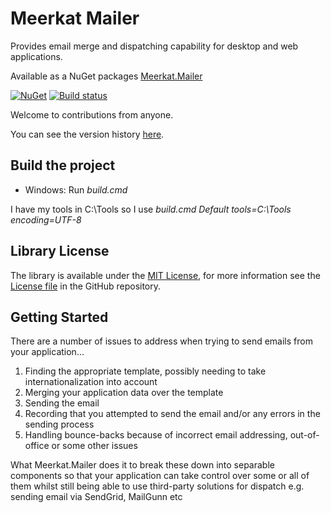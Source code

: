 Meerkat Mailer
==============

Provides email merge and dispatching capability for desktop and web applications.

Available as a NuGet packages [Meerkat.Mailer](https://www.nuget.org/packages/Meerkat.Mailer/)

[![NuGet](https://img.shields.io/nuget/v/Meerkat.Mailer.svg)](https://img.shields.io/nuget/v/Meerkat.Mailer.svg)
[![Build status](https://ci.appveyor.com/api/projects/status/t7wnsdotj5xj8s20/branch/master?svg=true)](https://ci.appveyor.com/project/PaulHatcher/meerkat-mailer/branch/master)

Welcome to contributions from anyone.

You can see the version history [here](RELEASE_NOTES.md).

## Build the project
* Windows: Run *build.cmd*

I have my tools in C:\Tools so I use *build.cmd Default tools=C:\Tools encoding=UTF-8*

## Library License

The library is available under the [MIT License](http://en.wikipedia.org/wiki/MIT_License), for more information see the [License file][1] in the GitHub repository.

 [1]: https://github.com/phatcher/Meerkat.Mailer/blob/master/License.md

## Getting Started

There are a number of issues to address when trying to send emails from your application...

1. Finding the appropriate template, possibly needing to take internationalization into account
2. Merging your application data over the template
3. Sending the email
4. Recording that you attempted to send the email and/or any errors in the sending process
5. Handling bounce-backs because of incorrect email addressing, out-of-office or some other issues

What Meerkat.Mailer does it to break these down into separable components so that your application can take control over some or all of them whilst still being able to use third-party solutions for dispatch e.g. sending email via SendGrid, MailGunn etc